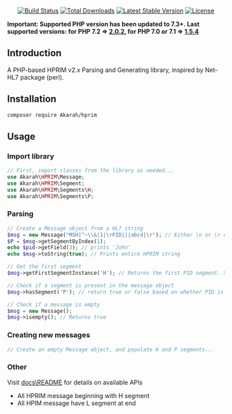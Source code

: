 <p align="center">
<a href="https://travis-ci.org/senaranya/HL7"><img src="https://travis-ci.org/senaranya/HL7.svg?branch=master" alt="Build Status"></a>
<a href="https://packagist.org/packages/Akarah/hl7"><img src="https://poser.pugx.org/Akarah/hl7/downloads" alt="Total Downloads"></a>
<a href="https://packagist.org/packages/Akarah/hl7"><img src="https://poser.pugx.org/Akarah/hl7/v/stable" alt="Latest Stable Version"></a>
<a href="https://packagist.org/packages/Akarah/hl7"><img src="https://poser.pugx.org/Akarah/hl7/license" alt="License"></a>
</p>

**Important: Supported PHP version has been updated to 7.3+. Last supported versions: for PHP 7.2 => [2.0.2](https://github.com/senaranya/HL7/tree/2.0.2), for PHP 7.0 or 7.1 => [1.5.4](https://github.com/senaranya/HL7/tree/1.5.4)**

## Introduction

A PHP-based HPRIM v2.x Parsing and Generating library, inspired by Net-HL7 package (perl).

## Installation

```bash
composer require Akarah/hprim
```

## Usage
### Import library
```php
// First, import classes from the library as needed...
use Akarah\HPRIM\Message;
use Akarah\HPRIM\Segment;
use Akarah\HPRIM\Segments\H;
use Akarah\HPRIM\Segments\P;
```

### Parsing
```php
// Create a Message object from a HL7 string
$msg = new Message("MSH|^~\\&|1|\rPID|||abcd|\r"); // Either \n or \r can be used as segment endings
$P = $msg->getSegmentByIndex(1);
echo $pid->getField(3); // prints 'John'
echo $msg->toString(true); // Prints entire HPRIM string

// Get the first segment
$msg->getFirstSegmentInstance('H'); // Returns the first PID segment. Same as $msg->getSegmentsByName('PID')[0];

// Check if a segment is present in the message object
$msg->hasSegment('P'); // return true or false based on whether PID is present in the $msg object

// Check if a message is empty
$msg = new Message();
$msg->isempty(); // Returns true
```

### Creating new messages
```php
// Create an empty Message object, and populate H and P segments... 
```


### Other 

Visit [docs\README](docs/README.md) for details on available APIs

- All HPRIM message beginning with H segment
- All HPIM message have L segment at end
